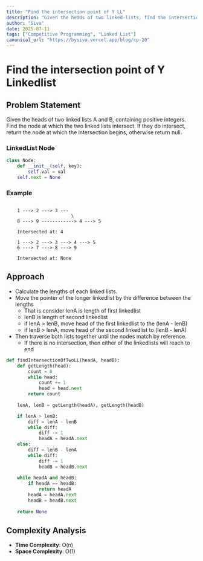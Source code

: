 ```yaml
---
title: "Find the intersection point of Y LL"
description: "Given the heads of two linked-lists, find the intersection of two ll."
author: "Siva"
date: 2025-07-11
tags: ["Competitive Programming", "Linked List"]
canonical_url: "https://bysiva.vercel.app/blog/cp-20"
---
```

# Find the intersection point of Y Linkedlist
## Problem Statement
Given the heads of two linked lists A and B, containing positive integers. Find the node at which the two linked lists intersect. If they do intersect, return the node at which the intersection begins, otherwise return null.

### LinkedList Node
```python
class Node:
	def __init__(self, key):
		self.val = val
    self.next = None
```

### Example
```tree

    1 ---> 2 ---> 3 ---
                        \
    8 ---> 9 ------------> 4 ---> 5

    Intersected at: 4

    1 ---> 2 ---> 3 ---> 4 ---> 5
    6 ---> 7 ---> 8 ---> 9

    Intersected at: None
```

## Approach
- Calculate the lengths of each linked lists.
- Move the pointer of the longer linkedlist by the difference between the lengths
    - That is consider lenA is length of first linkedlist
    - lenB is length of second linkedlist
    - if lenA > lenB, move head of the first linkedlist to the (lenA - lenB)
    - if lenB > lenA, move head of the second linkedlist to (lenB - lenA)
- Then traverse both lists together until the nodes match by reference.
    - If there is no intersection, then either of the linkedlists will reach to end

```python
def findIntersectionOfTwoLL(headA, headB):
    def getLength(head):
        count = 0
        while head:
            count += 1
            head = head.next
        return count 
    
    lenA, lenB = getLength(headA), getLength(headB)

    if lenA > lenB:
        diff = lenA - lenB 
        while diff:
            diff -= 1
            headA = headA.next
    else:
        diff = lenB - lenA 
        while diff:
            diff -= 1
            headB = headB.next 
    
    while headA and headB:
        if headA == headB:
            return headA
        headA = headA.next 
        headB = headB.next 
    
    return None 
```

## Complexity Analysis
- **Time Complexity**: O(n)
- **Space Complexity**: O(1)